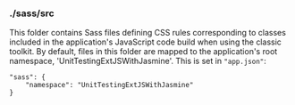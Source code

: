 ### ./sass/src

This folder contains Sass files defining CSS rules corresponding to classes
included in the application's JavaScript code build when using the classic toolkit.
By default, files in this folder are mapped to the application's root namespace, 'UnitTestingExtJSWithJasmine'.
This is set in `"app.json"`:

    "sass": {
        "namespace": "UnitTestingExtJSWithJasmine"
    }